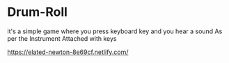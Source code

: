 # Drum-Roll
it's a simple game where you press keyboard key and you hear a sound As per the Instrument Attached with keys

https://elated-newton-8e69cf.netlify.com/
